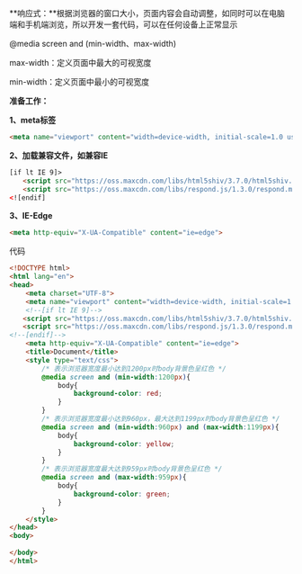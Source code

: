 **响应式：**根据浏览器的窗口大小，页面内容会自动调整，如同时可以在电脑端和手机端浏览，所以开发一套代码，可以在任何设备上正常显示



@media screen and (min-width、max-width)

max-width：定义页面中最大的可视宽度

min-width：定义页面中最小的可视宽度

**准备工作：**

**1、meta标签**

```html
<meta name="viewport" content="width=device-width, initial-scale=1.0 user-scalable=no">
```

**2、加载兼容文件，如兼容IE**

```html
[if lt IE 9]>
　　<script src="https://oss.maxcdn.com/libs/html5shiv/3.7.0/html5shiv.js"></script>
　　<script src="https://oss.maxcdn.com/libs/respond.js/1.3.0/respond.min.js"></script>
<![endif]
```

**3、IE-Edge**

```html
<meta http-equiv="X-UA-Compatible" content="ie=edge">
```

代码

```html
<!DOCTYPE html>
<html lang="en">
<head>
    <meta charset="UTF-8">
    <meta name="viewport" content="width=device-width, initial-scale=1.0 user-scalable=no">
    <!--[if lt IE 9]-->
　　<script src="https://oss.maxcdn.com/libs/html5shiv/3.7.0/html5shiv.js"></script>
　　<script src="https://oss.maxcdn.com/libs/respond.js/1.3.0/respond.min.js"></script>
<!--[endif]-->
    <meta http-equiv="X-UA-Compatible" content="ie=edge">
    <title>Document</title>
    <style type="text/css">
        /* 表示浏览器宽度最小达到1200px时body背景色呈红色 */
        @media screen and (min-width:1200px){
            body{
                background-color: red;
            }
        }
        /* 表示浏览器宽度最小达到960px，最大达到1199px时body背景色呈红色 */
        @media screen and (min-width:960px) and (max-width:1199px){
            body{
                background-color: yellow;
            }
        }
        /* 表示浏览器宽度最大达到959px时body背景色呈红色 */
        @media screen and (max-width:959px){
            body{
                background-color: green;
            }
        }
    </style>
</head>
<body>
    
</body>
</html>
```